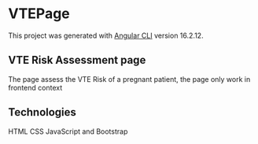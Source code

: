 # VTEPage

This project was generated with [Angular CLI](https://github.com/angular/angular-cli) version 16.2.12.

## VTE Risk Assessment page

The page assess the VTE Risk of a pregnant patient, the page only work in frontend context

## Technologies

HTML CSS JavaScript and Bootstrap

